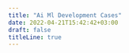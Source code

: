 ```yaml
---
title: "Ai Ml Development Cases"
date: 2022-04-21T15:42:42+03:00
draft: false
titleLine: true
---
```


